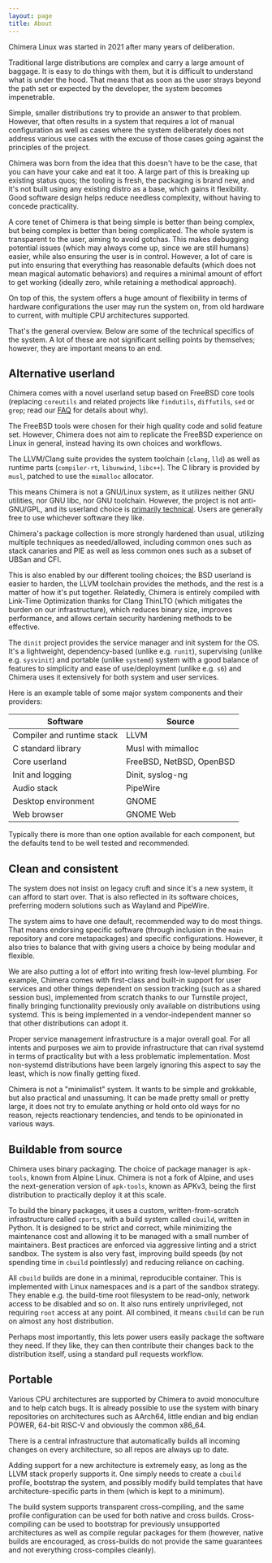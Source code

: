 ```yaml
---
layout: page
title: About
---
```


Chimera Linux was started in 2021 after many years of deliberation.

Traditional large distributions are complex and carry a large amount of
baggage. It is easy to do things with them, but it is difficult to understand
what is under the hood. That means that as soon as the user strays beyond the
path set or expected by the developer, the system becomes impenetrable.

Simple, smaller distributions try to provide an answer to that problem. However,
that often results in a system that requires a lot of manual configuration as
well as cases where the system deliberately does not address various use cases
with the excuse of those cases going against the principles of the project.

Chimera was born from the idea that this doesn't have to be the case, that you
can have your cake and eat it too. A large part of this is breaking up existing
status quos; the tooling is fresh, the packaging is brand new, and it's not
built using any existing distro as a base, which gains it flexibility. Good
software design helps reduce needless complexity, without having to concede
practicality.

A core tenet of Chimera is that being simple is better than being complex,
but being complex is better than being complicated. The whole system is
transparent to the user, aiming to avoid gotchas. This makes debugging
potential issues (which may always come up, since we are still humans)
easier, while also ensuring the user is in control. However, a lot of care
is put into ensuring that everything has reasonable defaults (which does
not mean magical automatic behaviors) and requires a minimal amount of effort
to get working (ideally zero, while retaining a methodical approach).

On top of this, the system offers a huge amount of flexibility in terms of
hardware configurations the user may run the system on, from old hardware
to current, with multiple CPU architectures supported.

That's the general overview. Below are some of the technical specifics of
the system. A lot of these are not significant selling points by themselves;
however, they are important means to an end.

## Alternative userland

Chimera comes with a novel userland setup based on FreeBSD core tools
(replacing `coreutils` and related projects like `findutils`, `diffutils`,
`sed` or `grep`; read our [FAQ](/docs/faq) for details about why).

The FreeBSD tools were chosen for their high quality code and solid feature
set. However, Chimera does not aim to replicate the FreeBSD experience on
Linux in general, instead having its own choices and workflows.

The LLVM/Clang suite provides the system toolchain (`clang`, `lld`) as well
as runtime parts (`compiler-rt`, `libunwind`, `libc++`). The C library is
provided by `musl`, patched to use the `mimalloc` allocator.

This means Chimera is not a GNU/Linux system, as it utilizes neither GNU
utilities, nor GNU libc, nor GNU toolchain. However, the project is not
anti-GNU/GPL, and its userland choice is [primarily technical](https://chimera-linux.org/docs/faq#so-why-use-a-bsd-based-userland-anyway).
Users are generally free to use whichever software they like.

Chimera's package collection is more strongly hardened than usual, utilizing
multiple techniques as needed/allowed, including common ones such as stack
canaries and PIE as well as less common ones such as a subset of UBSan and CFI.

This is also enabled by our different tooling choices; the BSD userland is
easier to harden, the LLVM toolchain provides the methods, and the rest is
a matter of how it's put together. Relatedly, Chimera is entirely compiled
with Link-Time Optimization thanks for Clang ThinLTO (which mitigates the
burden on our infrastructure), which reduces binary size, improves performance,
and allows certain security hardening methods to be effective.

The `dinit` project provides the service manager and init system for the
OS. It's a lightweight, dependency-based (unlike e.g. `runit`), supervising
(unlike e.g. `sysvinit`) and portable (unlike `systemd`) system with a good
balance of features to simplicity and ease of use/deployment (unlike e.g.
`s6`) and Chimera uses it extensively for both system and user services.

Here is an example table of some major system components and their providers:

| Software                   | Source                   |
|----------------------------|--------------------------|
| Compiler and runtime stack | LLVM                     |
| C standard library         | Musl with mimalloc       |
| Core userland              | FreeBSD, NetBSD, OpenBSD |
| Init and logging           | Dinit, syslog-ng         |
| Audio stack                | PipeWire                 |
| Desktop environment        | GNOME                    |
| Web browser                | GNOME Web                |

Typically there is more than one option available for each component,
but the defaults tend to be well tested and recommended.

## Clean and consistent

The system does not insist on legacy cruft and since it's a new system,
it can afford to start over. That is also reflected in its software
choices, preferring modern solutions such as Wayland and PipeWire.

The system aims to have one default, recommended way to do most things.
That means endorsing specific software (through inclusion in the `main`
repository and core metapackages) and specific configurations. However,
it also tries to balance that with giving users a choice by being
modular and flexible.

We are also putting a lot of effort into writing fresh low-level plumbing.
For example, Chimera comes with first-class and built-in support for user
services and other things dependent on session tracking (such as a shared
session bus), implemented from scratch thanks to our Turnstile project,
finally bringing functionality previously only available on distributions
using systemd. This is being implemented in a vendor-independent manner
so that other distributions can adopt it.

Proper service management infrastructure is a major overall goal. For all
intents and purposes we aim to provide infrastructure that can rival
systemd in terms of practicality but with a less problematic implementation.
Most non-systemd distributions have been largely ignoring this aspect to
say the least, which is now finally getting fixed.

Chimera is not a "minimalist" system. It wants to be simple and grokkable,
but also practical and unassuming. It can be made pretty small or pretty
large, it does not try to emulate anything or hold onto old ways for no
reason, rejects reactionary tendencies, and tends to be opinionated in
various ways.

## Buildable from source

Chimera uses binary packaging. The choice of package manager is `apk-tools`,
known from Alpine Linux. Chimera is not a fork of Alpine, and uses the
next-generation version of `apk-tools`, known as APKv3, being the first
distribution to practically deploy it at this scale.

To build the binary packages, it uses a custom, written-from-scratch
infrastructure called `cports`, with a build system called `cbuild`,
written in Python. It is designed to be strict and correct, while
minimizing the maintenance cost and allowing it to be managed with a
small number of maintainers. Best practices are enforced via aggressive
linting and a strict sandbox. The system is also very fast, improving
build speeds (by not spending time in `cbuild` pointlessly) and reducing
reliance on caching.

All `cbuild` builds are done in a minimal, reproducible container. This
is implemented with Linux namespaces and is a part of the sandbox strategy.
They enable e.g. the build-time root filesystem to be read-only, network
access to be disabled and so on. It also runs entirely unprivileged, not
requiring `root` access at any point. All combined, it means `cbuild` can
be run on almost any host distribution.

Perhaps most importantly, this lets power users easily package the software
they need. If they like, they can then contribute their changes back to
the distribution itself, using a standard pull requests workflow.

## Portable

Various CPU architectures are supported by Chimera to avoid monoculture
and to help catch bugs. It is already possible to use the system with
binary repositories on architectures such as AArch64, little endian
and big endian POWER, 64-bit RISC-V and obviously the common x86_64.

There is a central infrastructure that automatically builds all incoming
changes on every architecture, so all repos are always up to date.

Adding support for a new architecture is extremely easy, as long as the
LLVM stack properly supports it. One simply needs to create a `cbuild`
profile, bootstrap the system, and possibly modify build templates that
have architecture-specific parts in them (which is kept to a minimum).

The build system supports transparent cross-compiling, and the same
profile configuration can be used for both native and cross builds.
Cross-compiling can be used to bootstrap for previously unsupported
architectures as well as compile regular packages for them (however,
native builds are encouraged, as cross-builds do not provide the
same guarantees and not everything cross-compiles cleanly).
